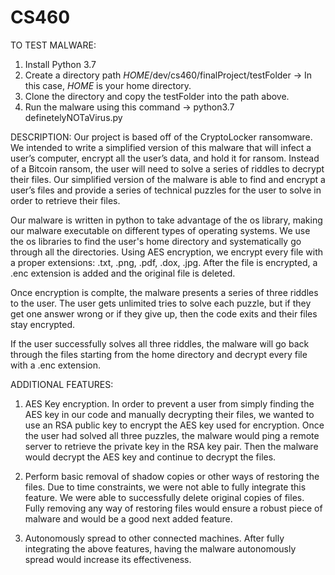 # CS460

TO TEST MALWARE:

1. Install Python 3.7
2. Create a directory path $HOME$/dev/cs460/finalProject/testFolder  -> In this case, $HOME$ is your home directory. 
3. Clone the directory and copy the testFolder into the path above. 
4. Run the malware using this command -> python3.7 definetelyNOTaVirus.py

DESCRIPTION:
Our project is based off of the CryptoLocker ransomware. We intended to write a simplified version of this malware that will infect a user’s computer, encrypt all the user’s data, and hold it for ransom. Instead of a Bitcoin ransom, the user will need to solve a series of riddles to decrypt their files. 
Our simplified version of the malware is able to find and encrypt a user’s files and provide a series of technical puzzles for the user to solve in order to retrieve their files.

Our malware is written in python to take advantage of the os library, making our malware executable on different types of operating systems. We use the os libraries to find the user's home directory and systematically go through all the directories. Using AES encryption, we encrypt every file with a proper extensions: .txt, .png, .pdf, .dox, .jpg. After the file is encrypted, a .enc extension is added and the original file is deleted. 

Once encryption is complte, the malware presents a series of three riddles to the user. The user gets unlimited tries to solve each puzzle, but if they get one answer wrong or if they give up, then the code exits and their files stay encrypted. 

If the user successfully solves all three riddles, the malware will go back through the files starting from the home directory and decrypt every file with a .enc extension. 

ADDITIONAL FEATURES:

1. AES Key encryption. In order to prevent a user from simply finding the AES key in our code and manually decrypting their files, we wanted to use an RSA public key to encrypt the AES key used for encryption. Once the user had solved all three puzzles, the malware would ping a remote server to retrieve the private key in the RSA key pair. Then the malware would decrypt the AES key and continue to decrypt the files. 

2. Perform basic removal of shadow copies or other ways of restoring the files. Due to time constraints, we were not able to fully integrate this feature. We were able to successfully delete original copies of files. Fully removing any way of restoring files would ensure a robust piece of malware and would be a good next added feature. 

3. Autonomously spread to other connected machines. After fully integrating the above features, having the malware autonomously spread would increase its effectiveness. 

